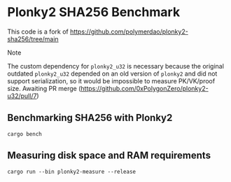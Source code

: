 # Plonky2 SHA256 Benchmark

This code is a fork of https://github.com/polymerdao/plonky2-sha256/tree/main

> [!NOTE]  
> The custom dependency for `plonky2_u32` is necessary because the original outdated `plonky2_u32` depended on an old version of `plonky2` and did not support serialization, so it would be impossible to measure PK/VK/proof size. Awaiting PR merge (https://github.com/0xPolygonZero/plonky2-u32/pull/7)

## Benchmarking SHA256 with Plonky2

```
cargo bench
```

## Measuring disk space and RAM requirements

```
cargo run --bin plonky2-measure --release
```
